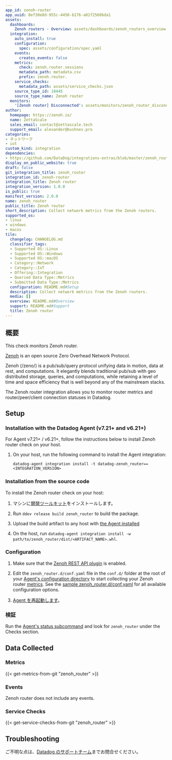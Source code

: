 ```yaml
---
app_id: zenoh-router
app_uuid: 8ef30e8d-955c-4456-b176-a01f2560bda1
assets:
  dashboards:
    Zenoh routers - Overview: assets/dashboards/zenoh_routers_overview.json
  integration:
    auto_install: true
    configuration:
      spec: assets/configuration/spec.yaml
    events:
      creates_events: false
    metrics:
      check: zenoh.router.sessions
      metadata_path: metadata.csv
      prefix: zenoh.router.
    service_checks:
      metadata_path: assets/service_checks.json
    source_type_id: 10445
    source_type_name: Zenoh router
  monitors:
    '[Zenoh router] Disconnected': assets/monitors/zenoh_router_disconnected.json
author:
  homepage: https://zenoh.io/
  name: ZettaScale
  sales_email: contact@zettascale.tech
  support_email: alexander@bushnev.pro
categories:
- ネットワーク
- iot
custom_kind: integration
dependencies:
- https://github.com/DataDog/integrations-extras/blob/master/zenoh_router/README.md
display_on_public_website: true
draft: false
git_integration_title: zenoh_router
integration_id: zenoh-router
integration_title: Zenoh router
integration_version: 1.0.0
is_public: true
manifest_version: 2.0.0
name: zenoh_router
public_title: Zenoh router
short_description: Collect network metrics from the Zenoh routers.
supported_os:
- linux
- windows
- macos
tile:
  changelog: CHANGELOG.md
  classifier_tags:
  - Supported OS::Linux
  - Supported OS::Windows
  - Supported OS::macOS
  - Category::Network
  - Category::IoT
  - Offering::Integration
  - Queried Data Type::Metrics
  - Submitted Data Type::Metrics
  configuration: README.md#Setup
  description: Collect network metrics from the Zenoh routers.
  media: []
  overview: README.md#Overview
  support: README.md#Support
  title: Zenoh router
---
```


<!--  SOURCED FROM https://github.com/DataDog/integrations-extras -->


## 概要

This check monitors Zenoh router.

[Zenoh][1] is an open source Zero Overhead Network Protocol.

Zenoh (/zeno/) is a pub/sub/query protocol unifying data in motion, data at rest, and computations. It elegantly blends traditional pub/sub with geo distributed storage, queries, and computations, while retaining a level of time and space efficiency that is well beyond any of the mainstream stacks.

The Zenoh router integration allows you to monitor router metrics and router/peer/client connection statuses in Datadog.

## Setup

### Installation with the Datadog Agent (v7.21+ and v6.21+)

For Agent v7.21+ / v6.21+, follow the instructions below to install Zenoh router check on your host.

1. On your host, run the following command to install the Agent integration:

   ```shell
   datadog-agent integration install -t datadog-zenoh_router==<INTEGRATION_VERSION>
   ```

### Installation from the source code

To install the Zenoh router check on your host:

1. マシンに[開発ツールキット][2]をインストールします。

2. Run `ddev release build zenoh_router` to build the package.

3. Upload the build artifact to any host with [the Agent installed][3]

4. On the host, run `datadog-agent integration install -w path/to/zenoh_router/dist/<ARTIFACT_NAME>.whl`.

### Configuration

1. Make sure that the [Zenoh REST API plugin][4] is enabled.

2. Edit the `zenoh_router.d/conf.yaml` file in the `conf.d/` folder at the root of your [Agent's configuration directory][5] to start collecting your Zenoh router [metrics](#metrics).
See the [sample zenoh_router.d/conf.yaml][6] for all available configuration options.

3. [Agent を再起動します][7]。

### 検証

Run the [Agent's status subcommand][8] and look for `zenoh_router` under the Checks section.

## Data Collected

### Metrics
{{< get-metrics-from-git "zenoh_router" >}}


### Events

Zenoh router does not include any events.

### Service Checks
{{< get-service-checks-from-git "zenoh_router" >}}


## Troubleshooting

ご不明な点は、[Datadog のサポートチーム][11]までお問合せください。


[1]: https://zenoh.io/
[2]: https://docs.datadoghq.com/ja/developers/integrations/python/
[3]: https://app.datadoghq.com/account/settings/agent/latest
[4]: https://zenoh.io/docs/apis/rest/
[5]: https://docs.datadoghq.com/ja/agent/guide/agent-configuration-files/#agent-configuration-directory
[6]: https://github.com/DataDog/integrations-extras/blob/master/zenoh_router/datadog_checks/zenoh_router/data/conf.yaml.example
[7]: https://docs.datadoghq.com/ja/agent/guide/agent-commands/#start-stop-and-restart-the-agent
[8]: https://docs.datadoghq.com/ja/agent/guide/agent-commands/#agent-status-and-information
[9]: https://github.com/DataDog/integrations-extras/blob/master/zenoh_router/metadata.csv
[10]: https://github.com/DataDog/integrations-extras/blob/master/zenoh_router/assets/service_checks.json
[11]: https://docs.datadoghq.com/ja/help/